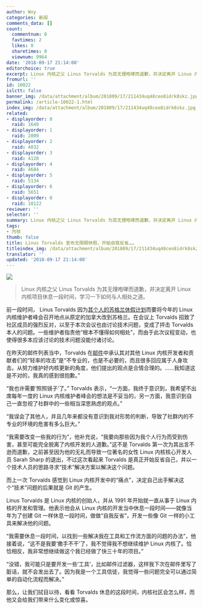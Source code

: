 ```yaml
---
author: Wxy
categories: 新闻
comments_data: []
count:
  commentnum: 0
  favtimes: 2
  likes: 0
  sharetimes: 0
  viewnum: 9964
date: '2018-09-17 21:14:00'
editorchoice: true
excerpt: Linux 内核之父 Linus Torvalds 为其无理咆哮而道歉，并决定离开 Linux 内核项目休息一段时间，学习一下如何与人相处之道。
fromurl: ''
id: 10022
islctt: false
banner_img: /data/attachment/album/201809/17/211434uq48ceo8idrk8skz.jpg
permalink: /article-10022-1.html
index_img: /data/attachment/album/201809/17/211434uq48ceo8idrk8skz.jpg
related:
- displayorder: 0
  raid: 1649
- displayorder: 1
  raid: 2809
- displayorder: 2
  raid: 4032
- displayorder: 3
  raid: 4120
- displayorder: 4
  raid: 4684
- displayorder: 5
  raid: 5134
- displayorder: 6
  raid: 5651
- displayorder: 0
  raid: 10122
reviewer: ''
selector: ''
summary: Linux 内核之父 Linus Torvalds 为其无理咆哮而道歉，并决定离开 Linux 内核项目休息一段时间，学习一下如何与人相处之道。
tags:
- 内核
thumb: false
title: Linus Torvalds 宣布无限期休假，开始自我反省……
titleindex_img: /data/attachment/album/201809/17/211434uq48ceo8idrk8skz.jpg
translator: ''
updated: '2018-09-17 21:14:00'
---
```


![](/data/attachment/album/201809/17/211434uq48ceo8idrk8skz.jpg)



> 
> Linux 内核之父 Linus Torvalds 为其无理咆哮而道歉，并决定离开 Linux 内核项目休息一段时间，学习一下如何与人相处之道。
> 
> 
> 


前一段时间， Linus Torvalds 因为[其个人的苏格兰休假计划](https://www.theregister.co.uk/2018/09/07/maintainers_summit_scotland/)而要将今年的 Linux 内核维护者峰会召开地点从原定的加拿大改到苏格兰。在会议上 Torvalds 招致了社区成员的强烈反对，以至于本次会议也由讨论技术问题，变成了抨击 Torvalds 本人的问题。一些维护者指责他“根本不懂得如何相处”，而由于此次议程变动，也使得很多本应该讨论的技术问题没能付诸讨论。


在昨天的邮件列表当中，Torvalds 在[邮件](https://lkml.org/lkml/2018/9/16/167)中承认其对其他 Linux 内核开发者和贡献者们的“轻率的攻击”是“不专业的，也是不必要的，而且很多回应属于人身攻击。从努力维护好内核更新的角度，他们提出的观点是合情合理的。……我知道这是不对的，我真的感到很抱歉。”


“我也许需要‘照照镜子’了。” Torvalds 表示，“一方面，我终于意识到，我希望不出席每年一度的 Linux 内核维护者峰会的想法是不妥当的，另一方面，我意识到自己一直忽视了社群中的一些相当深思熟虑的观点。”


“我误会了其他人，并且几年来都没有意识到我对形势的判断，导致了社群内的不专业的环境的危害有多么巨大。”


“我需要改变一些我的行为”，他补充说，“我要向那些因为我个人行为而受到伤害，甚至可能完全脱离了内核开发的人道歉。”这不是 Torvalds 第一次为其出言不逊而道歉，之前甚至因为他的无礼而导致一位著名的女性 Linux 内核核心开发人员 Sarah Sharp 的退出，不过这次看起来 Torvalds 是真正开始反省自己，并以一个技术人员的思路寻求“技术”解决方案以解决这个问题。


而上一次 Torvalds 感觉到 Linux 内核开发中的“痛点”，决定自己出手解决这个“技术”问题的后果就是 Git 的产生。


Linus Torvalds 是 Linux 内核的创始人，并从 1991 年开始就一直从事于 Linux 内核的开发和管理。他表示他会从 Linux 内核的开发当中休息一段时间——就像当年为了创建 Git 一样休息一段时间，做做“自我反省”，开发一些像 Git 一样的小工具来解决他的问题。


“我需要休息一段时间，以找到一些解决我在工具和工作流方面的问题的办法”，他接着说，“这不是我要‘撒手不干’了，我不觉得我不想继续维护 Linux 内核了。恰恰相反，我非常想继续做这个我已经做了快三十年的项目。”


“没错，我可能只是要开发一些‘工具’，比如邮件过滤器，这样我下次在邮件里写了脏话，就不会发出去了。因为我是一个工具信徒，我觉得一些问题完全可以通过简单的自动化流程而解决。”


那么，让我们拭目以待，看看 Torvalds 休息的这段时间，内核社区会怎么样，而他又会给我们带来什么变化或惊喜。
